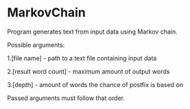 # MarkovChain
Program generates text from input data using Markov chain.

Possible arguments: 

1.[file name] - path to a text file containing input data

2.[result word count] - maximum amount of output words

3.[depth] - amount of words the chance of postfix is based on

Passed arguments must follow that order.
